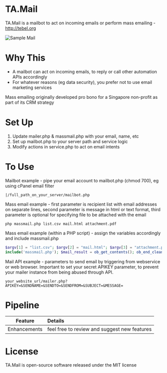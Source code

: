 # TA.Mail
TA.Mail is a mailbot to act on incoming emails or perform mass emailing - http://tebel.org

![Sample Mail](https://github.com/tebelorg/TA.Mail/raw/master/sample.jpg)

# Why This
- A mailbot can act on incoming emails, to reply or call other automation APIs accordingly
- For whatever reasons (eg data security), you prefer not to use email marketing services

Mass emailing originally developed pro bono for a Singapore non-profit as part of its CRM strategy

# Set Up
1. Update mailer.php & massmail.php with your email, name, etc
2. Set up mailbot.php to your server path and service logic
3. Modify actions in service.php to act on email intents

# To Use
Mailbot example - pipe your email account to mailbot.php (chmod 700), eg using cPanel email filter
```
|/full_path_on_your_server/mailbot.php
```

Mass email example - first parameter is recipient list with email addresses on separate lines, second parameter is message in html or text format, third parameter is optional for specifying file to be attached with the email
```
php massmail.php list.csv mail.html attachment.pdf
```

Mass email example (within a PHP script) - assign the variables accordingly and include massmail.php
```php
$argv[1] = "list.csv"; $argv[2] = "mail.html"; $argv[3] = "attachment.pdf"; ob_start();
include('massmail.php'); $mail_result = ob_get_contents(); ob_end_clean(); echo $mail_result;
```

Mail API example - parameters to send email by triggering from webservice or web browser. Important to set your secret APIKEY parameter, to prevent your mailer instance from being abused through API.
```
your_website_url/mailer.php?APIKEY=&SENDNAME=&SENDTO=&SENDFROM=&SUBJECT=&MESSAGE=
```

# Pipeline
Feature|Details
:-----:|:------
Enhancements|feel free to review and suggest new features

# License
TA.Mail is open-source software released under the MIT license
